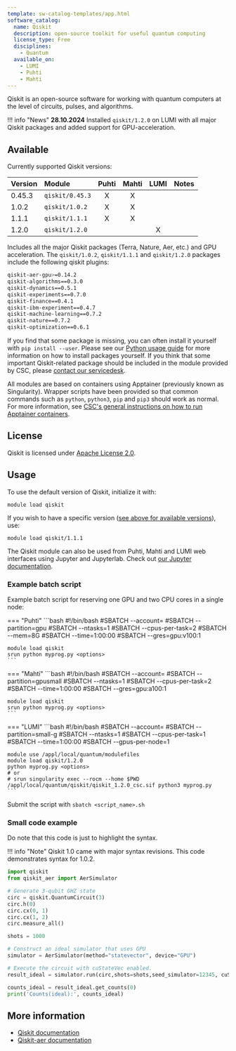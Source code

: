 ```yaml
---
template: sw-catalog-templates/app.html
software_catalog:
  name: Qiskit
  description: open-source toolkit for useful quantum computing
  license_type: Free
  disciplines:
    - Quantum
  available_on:
    - LUMI
    - Puhti
    - Mahti
---
```


Qiskit is an open-source software for working with quantum computers at the level
of circuits, pulses, and algorithms. 

!!! info "News"
     **28.10.2024** Installed `qiskit/1.2.0` on LUMI with all major Qiskit packages and
     added support for GPU-acceleration.

## Available

Currently supported Qiskit versions:

| Version | Module          | Puhti | Mahti | LUMI  | Notes           |
| :------ | :-------------- | :---: | :---: | :---: | --------------- |
| 0.45.3  | `qiskit/0.45.3` |   X   |   X   |       |                 |
| 1.0.2   | `qiskit/1.0.2`  |   X   |   X   |       |                 |
| 1.1.1   | `qiskit/1.1.1`  |   X   |   X   |       |                 |
| 1.2.0   | `qiskit/1.2.0`  |       |       |   X   |                 |

Includes all the major Qiskit packages (Terra, Nature, Aer, etc.) and GPU acceleration. The `qiskit/1.0.2`, `qiskit/1.1.1` and `qiskit/1.2.0` packages include the following qiskit plugins:

```bash
qiskit-aer-gpu>=0.14.2
qiskit-algorithms==0.3.0
qiskit-dynamics==0.5.1
qiskit-experiments==0.7.0
qiskit-finance==0.4.1
qiskit-ibm-experiment==0.4.7
qiskit-machine-learning==0.7.2
qiskit-nature==0.7.2
qiskit-optimization==0.6.1
```


If you find that some package is missing, you can often install it yourself with `pip install --user`.
Please see our [Python usage guide](../support/tutorials/python-usage-guide.md#installing-python-packages-to-existing-modules) for
more information on how to install packages yourself. If you think that some important
Qiskit-related package should be included in the module provided by CSC, please
[contact our servicedesk](../support/contact.md).

All modules are based on containers using Apptainer (previously known as Singularity).
Wrapper scripts have been provided so that common commands such as `python`,
`python3`, `pip` and `pip3` should work as normal. For more information, see
[CSC's general instructions on how to run Apptainer containers](../computing/containers/run-existing.md).

## License

Qiskit is licensed under
[Apache License 2.0](https://github.com/Qiskit/qiskit-metapackage/blob/master/LICENSE.txt).

## Usage

To use the default version of Qiskit, initialize
it with:

```text
module load qiskit
```

If you wish to have a specific version ([see above for available
versions](#available)), use:

```text
module load qiskit/1.1.1
```

The Qiskit module can also be used from Puhti, Mahti and LUMI web interfaces using Jupyter and
Jupyterlab. Check out [our Jupyter documentation](../../computing/webinterface/jupyter/). 

### Example batch script

Example batch script for reserving one GPU and two CPU cores in a single node:

=== "Puhti"
    ```bash
    #!/bin/bash
    #SBATCH --account=<project>
    #SBATCH --partition=gpu
    #SBATCH --ntasks=1
    #SBATCH --cpus-per-task=2
    #SBATCH --mem=8G
    #SBATCH --time=1:00:00
    #SBATCH --gres=gpu:v100:1
        
    module load qiskit
    srun python myprog.py <options>
    ```

=== "Mahti"
    ```bash
    #!/bin/bash
    #SBATCH --account=<project>
    #SBATCH --partition=gpusmall
    #SBATCH --ntasks=1
    #SBATCH --cpus-per-task=2
    #SBATCH --time=1:00:00
    #SBATCH --gres=gpu:a100:1
    
    module load qiskit
    srun python myprog.py <options>
    ```

=== "LUMI"
    ```bash
    #!/bin/bash
    #SBATCH --account=<project>
    #SBATCH --partition=small-g
    #SBATCH --ntasks=1
    #SBATCH --cpus-per-task=1
    #SBATCH --time=1:00:00
    #SBATCH --gpus-per-node=1
    
    module use /appl/local/quantum/modulefiles
    module load qiskit/1.2.0 
    python myprog.py <options>
    # or 
    # srun singularity exec --rocm --home $PWD /appl/local/quantum/qiskit/qiskit_1.2.0_csc.sif python3 myprog.py
    ```


Submit the script with `sbatch <script_name>.sh`

### Small code example

Do note that this code is just to highlight the syntax.

!!! info "Note"
     Qiskit 1.0 came with major syntax revisions. This code demonstrates syntax for 1.0.2.

```Python
import qiskit
from qiskit_aer import AerSimulator

# Generate 3-qubit GHZ state
circ = qiskit.QuantumCircuit(3)
circ.h(0)
circ.cx(0, 1)
circ.cx(1, 2)
circ.measure_all()

shots = 1000

# Construct an ideal simulator that uses GPU
simulator = AerSimulator(method="statevector", device="GPU")

# Execute the circuit with cuStateVec enabled. 
result_ideal = simulator.run(circ,shots=shots,seed_simulator=12345, cuStateVec_enable=True).result()

counts_ideal = result_ideal.get_counts(0)
print('Counts(ideal):', counts_ideal)
```

## More information

- [Qiskit documentation](https://qiskit.org/documentation/getting_started.html)
- [Qiskit-aer documentation](https://qiskit.org/ecosystem/aer/tutorials/index.html)
